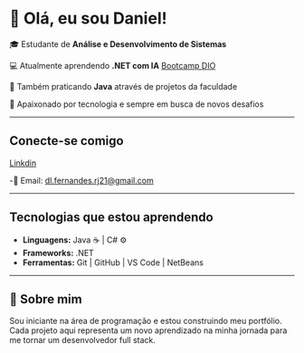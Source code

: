# 👋 Olá, eu sou Daniel!

🎓 Estudante de **Análise e Desenvolvimento de Sistemas**

💻 Atualmente aprendendo **.NET com IA** [Bootcamp DIO](https://www.dio.me/bootcamp/avanade-back-end-com-net-e-ia)

📒 Também praticando **Java** através de projetos da faculdade

🚀 Apaixonado por tecnologia e sempre em busca de novos desafios


---

## Conecte-se comigo
[Linkdin](https://www.linkedin.com/in/daniel-fernandes-016713384/)

-📧 Email: dl.fernandes.rj21@gmail.com

---


## Tecnologias que estou aprendendo
- **Linguagens:** Java ☕ | C# ⚙️
- **Frameworks:** .NET
- **Ferramentas:** Git | GitHub | VS Code | NetBeans


---

## 🌱 Sobre mim
Sou iniciante na área de programação e estou construindo meu portfólio.
Cada projeto aqui representa um novo aprendizado na minha jornada para me tornar um desenvolvedor full stack.
